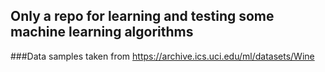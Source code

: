 ## Only a repo for learning and testing some machine learning algorithms

###Data samples taken from https://archive.ics.uci.edu/ml/datasets/Wine
